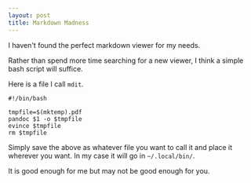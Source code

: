 ```yaml
---
layout: post
title: Markdown Madness
---
```


I haven't found the perfect markdown viewer for my needs. 

Rather than spend more time searching for a new viewer, I think a simple bash script will suffice. 

Here is a file I call `mdit`.

```
#!/bin/bash

tmpfile=$(mktemp).pdf
pandoc $1 -o $tmpfile
evince $tmpfile
rm $tmpfile
```

Simply save the above as whatever file you want to call it and place it wherever you want. 
In my case it will go in `~/.local/bin/`.

It is good enough for me but may not be good enough for you. 



